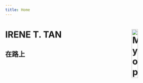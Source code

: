 ```yaml
---
title: Home
---
```


# IRENE T. TAN <img src="/./_index_files/orange.jpg" alt="Myopia Orange" width="20%" style="float: right; margin-left: 20px;"/>



## 在路上


